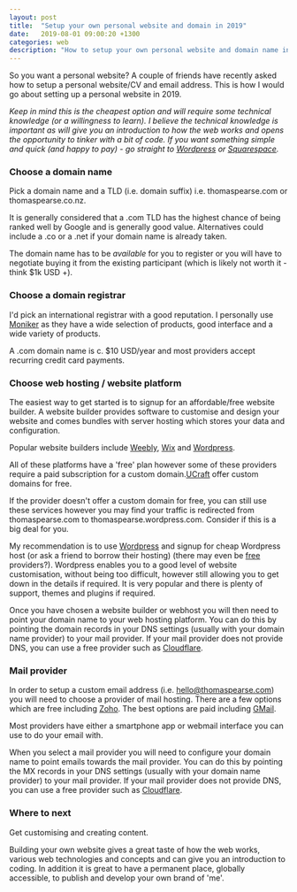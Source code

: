 ```yaml
---
layout: post
title:  "Setup your own personal website and domain in 2019"
date:   2019-08-01 09:00:20 +1300
categories: web
description: "How to setup your own personal website and domain name in 2019"
---
```


So you want a personal website? A couple of friends have recently asked how to setup a personal website/CV and email address. This is how I would go about setting up a personal website in 2019.

*Keep in mind this is the cheapest option and will require some technical knowledge (or a willingness to learn). I believe the technical knowledge is important as will give you an introduction to how the web works and opens the opportunity to tinker with a bit of code. If you want something simple and quick (and happy to pay) - go straight to [Wordpress](http://www.wordpress.com) or [Squarespace](http://www.squarespace.com).*



### Choose a domain name

Pick a domain name and a TLD (i.e. domain suffix) i.e. thomaspearse.com or thomaspearse.co.nz.

It is generally considered that a .com TLD has the highest chance of being ranked well by Google and is generally good value. Alternatives could include a .co or a .net if your domain name is already taken.

The domain name has to be *available* for you to register or you will have to negotiate buying it from the existing participant (which is likely not worth it - think $1k USD +).


### Choose a domain registrar

I'd pick an international registrar with a good reputation. I personally use [Moniker](https://www.moniker.com) as they have a wide selection of products, good interface and a wide variety of products.

A .com domain name is c. $10 USD/year and most providers accept recurring credit card payments.

### Choose web hosting / website platform

The easiest way to get started is to signup for an affordable/free website builder. A website builder provides software to customise and design your website and comes bundles with server hosting which stores your data and configuration.

Popular website builders include [Weebly](http://www.weebly.com), [Wix](http://www.wix.com) and [Wordpress](http://www.wordpress.com).

All of these platforms have a 'free' plan however some of these providers require a paid subscription for a custom domain.[UCraft](https://www.ucraft.com) offer custom domains for free. 

If the provider doesn't offer a custom domain for free, you can still use these services however you may find your traffic is redirected from thomaspearse.com to thomaspearse.wordpress.com. Consider if this is a big deal for you.

My recommendation is to use [Wordpress](http://www.wordpress.com) and signup for cheap Wordpress host (or ask a friend to borrow their hosting) (there may even be [free](https://www.000webhost.com/free-wordpress-hosting) providers?). Wordpress enables you to a good level of website customisation, without being too difficult, however still allowing you to get down in the details if required. It is very popular and there is plenty of support, themes and plugins if required. 

Once you have chosen a website builder or webhost you will then need to point your domain name to your web hosting platform. You can do this by pointing the domain records in your DNS settings (usually with your domain name provider) to your mail provider. If your mail provider does not provide DNS, you can use a free provider such as [Cloudflare](https://www.cloudflare.com).

### Mail provider 

In order to setup a custom email address (i.e. hello@thomaspearse.com) you will need to choose a provider of mail hosting. There are a few options which are free including [Zoho](https://mail.zoho.com). The best options are paid including [GMail](http://gmail.com).

Most providers have either a smartphone app or webmail interface you can use to do your email with.

When you select a mail provider you will need to configure your domain name to point emails towards the mail provider. You can do this by pointing the MX records in your DNS settings (usually with your domain name provider) to your mail provider. If your mail provider does not provide DNS, you can use a free provider such as [Cloudflare](https://www.cloudflare.com).

### Where to next

Get customising and creating content.

Building your own website gives a great taste of how the web works, various web technologies and concepts and can give you an introduction to coding. In addition it is great to have a permanent place, globally accessible, to publish and develop your own brand of 'me'.


